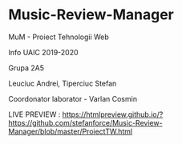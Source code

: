 # Music-Review-Manager
MuM - Proiect Tehnologii Web

Info UAIC 2019-2020

Grupa 2A5

Leuciuc Andrei, Tiperciuc Stefan

Coordonator laborator - Varlan Cosmin

LIVE PREVIEW : https://htmlpreview.github.io/?https://github.com/stefanforce/Music-Review-Manager/blob/master/ProiectTW.html
